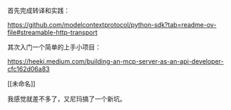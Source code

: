 
首先完成转译和实践：

https://github.com/modelcontextprotocol/python-sdk?tab=readme-ov-file#streamable-http-transport

其次入门一个简单的上手小项目：

https://heeki.medium.com/building-an-mcp-server-as-an-api-developer-cfc162d06a83

[[未命名]]

我感觉就差不多了，又尼玛搞了一个新坑。